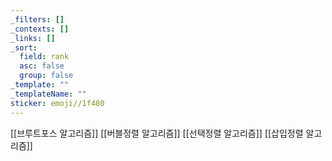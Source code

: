 ```yaml
---
_filters: []
_contexts: []
_links: []
_sort:
  field: rank
  asc: false
  group: false
_template: ""
_templateName: ""
sticker: emoji//1f480
---
```

[[브루트포스 알고리즘]]
[[버블정렬 알고리즘]]
[[선택정렬 알고리즘]]
[[삽입정렬 알고리즘]]

